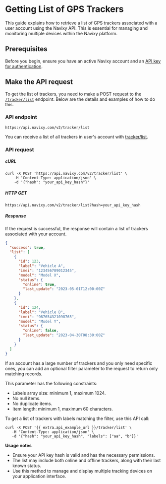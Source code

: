 # Getting List of GPS Trackers

This guide explains how to retrieve a list of GPS trackers associated with a user account using the Navixy API. This is essential for managing and monitoring multiple devices within the Navixy platform.
## Prerequisites

Before you begin, ensure you have an active Navixy account and an [API key for authentication](/backend-api/getting-started/authentication.md). 

## Make the API request

To get the list of trackers, you need to make a POST request to the [`/tracker/list`](/backend-api/resources/tracking/tracker/) endpoint. Below are the details and examples of how to do this.  

### API endpoint

`https://api.navixy.com/v2/tracker/list`

You can receive a list of all trackers in user's account with [tracker/list](/backend-api/resources/tracking/tracker/index.md#list).

### API request
##### cURL

```
curl -X POST 'https://api.navixy.com/v2/tracker/list' \
	-H 'Content-Type: application/json' \
	-d '{"hash": "your_api_key_hash"}'
```

##### HTTP GET

```
https://api.navixy.com/v2/tracker/list?hash=your_api_key_hash
```


##### Response

If the request is successful, the response will contain a list of trackers associated with your account.

```json
{
  "success": true,
  "list": [
    {
      "id": 123,
      "label": "Vehicle A",
      "imei": "123456789012345",
      "model": "Model X",
      "status": {
        "online": true,
        "last_update": "2023-05-01T12:00:00Z"
      }
    },
    {
      "id": 124,
      "label": "Vehicle B",
      "imei": "987654321098765",
      "model": "Model Y",
      "status": {
        "online": false,
        "last_update": "2023-04-30T08:30:00Z"
      }
    }
  ]
}
```  

If an account has a large number of trackers and you only need specific ones, you can add an optional filter parameter to the request to return only matching records.

This parameter has the following constraints:

* Labels array size: minimum 1, maximum 1024.
* No null items.
* No duplicate items.
* Item length: minimum 1, maximum 60 characters.

To get a list of trackers with labels matching the filter, use this API call:

```
curl -X POST '{{ extra.api_example_url }}/tracker/list' \
   -H 'Content-Type: application/json' \
   -d '{"hash": "your_api_key_hash", "labels": ["aa", "b"]}'
```

**Usage notes**

- Ensure your API key hash is valid and has the necessary permissions.
- The list may include both online and offline trackers, along with their last known status.
- Use this method to manage and display multiple tracking devices on your application interface.